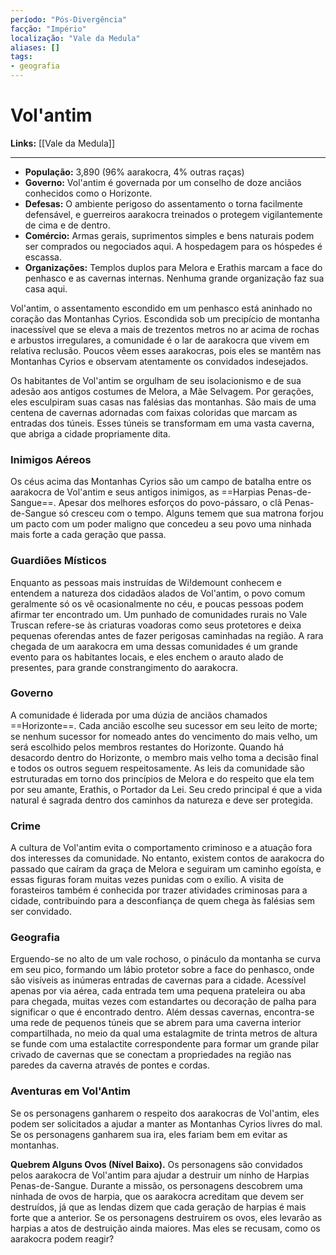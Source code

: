 ```yaml
---
período: "Pós-Divergência"
facção: "Império"
localização: "Vale da Medula"
aliases: []
tags:
- geografia
---
```


# **Vol'antim**

**Links:** [[Vale da Medula]]

---
- **População:** 3,890 (96% aarakocra, 4% outras raças)
- **Governo:** Vol'antim é governada por um conselho de doze anciãos conhecidos como o Horizonte.
- **Defesas:** O ambiente perigoso do assentamento o torna facilmente defensável, e guerreiros aarakocra treinados o protegem vigilantemente de cima e de dentro.
- **Comércio:** Armas gerais, suprimentos simples e bens naturais podem ser comprados ou negociados aqui. A hospedagem para os hóspedes é escassa.
- **Organizações:** Templos duplos para Melora e Erathis marcam a face do penhasco e as cavernas internas. Nenhuma grande organização faz sua casa aqui.

Vol'antim, o assentamento escondido em um penhasco está aninhado no coração das Montanhas Cyrios. Escondida sob um precipício de montanha inacessível que se eleva a mais de trezentos metros no ar acima de rochas e arbustos irregulares, a comunidade é o lar de aarakocra que vivem em relativa reclusão. Poucos vêem esses aarakocras, pois eles se mantêm nas Montanhas Cyrios e observam atentamente os convidados indesejados.

Os habitantes de Vol'antim se orgulham de seu isolacionismo e de sua adesão aos antigos costumes de Melora, a Mãe Selvagem. Por gerações, eles esculpiram suas casas nas falésias das montanhas. São mais de uma centena de cavernas adornadas com faixas coloridas que marcam as entradas dos túneis. Esses túneis se transformam em uma vasta caverna, que abriga a cidade propriamente dita.

### **Inimigos Aéreos**
Os céus acima das Montanhas Cyrios são um campo de batalha entre os aarakocra de Vol'antim e seus antigos inimigos, as ==Harpias Penas-de-Sangue==. Apesar dos melhores esforços do povo-pássaro, o clã Penas-de-Sangue só cresceu com o tempo. Alguns temem que sua matrona forjou um pacto com um poder maligno que concedeu a seu povo uma ninhada mais forte a cada geração que passa.

### **Guardiões Místicos**
Enquanto as pessoas mais instruídas de Wi!demount conhecem e entendem a natureza dos cidadãos alados de Vol'antim, o povo comum geralmente só os vê ocasionalmente no céu, e poucas pessoas podem afirmar ter encontrado um. Um punhado de comunidades rurais no Vale Truscan refere-se às criaturas voadoras como seus protetores e deixa pequenas oferendas antes de fazer perigosas caminhadas na região. A rara chegada de um aarakocra em uma dessas comunidades é um grande evento para os habitantes locais, e eles enchem o arauto alado de presentes, para grande constrangimento do aarakocra.

### **Governo**
A comunidade é liderada por uma dúzia de anciãos chamados ==Horizonte==. Cada ancião escolhe seu sucessor em seu leito de morte; se nenhum sucessor for nomeado antes do vencimento do mais velho, um será escolhido pelos membros restantes do Horizonte. Quando há desacordo dentro do Horizonte, o membro mais velho toma a decisão final e todos os outros seguem respeitosamente. As leis da comunidade são estruturadas em torno dos princípios de Melora e do respeito que ela tem por seu amante, Erathis, o Portador da Lei. Seu credo principal é que a vida natural é sagrada dentro dos caminhos da natureza e deve ser protegida.

### **Crime**
A cultura de Vol'antim evita o comportamento criminoso e a atuação fora dos interesses da comunidade. No entanto, existem contos de aarakocra do passado que caíram da graça de Melora e seguiram um caminho egoísta, e essas figuras foram muitas vezes punidas com o exílio. A visita de forasteiros também é conhecida por trazer atividades criminosas para a cidade, contribuindo para a desconfiança de quem chega às falésias sem ser convidado.

### **Geografia**
Erguendo-se no alto de um vale rochoso, o pináculo da montanha se curva em seu pico, formando um lábio protetor sobre a face do penhasco, onde são visíveis as inúmeras entradas de cavernas para a cidade. Acessível apenas por via aérea, cada entrada tem uma pequena prateleira ou aba para chegada, muitas vezes com estandartes ou decoração de palha para significar o que é encontrado dentro. Além dessas cavernas, encontra-se uma rede de pequenos túneis que se abrem para uma caverna interior compartilhada, no meio da qual uma estalagmite de trinta metros de altura se funde com uma estalactite correspondente para formar um grande pilar crivado de cavernas que se conectam a propriedades na região nas paredes da caverna através de pontes e cordas.

### **Aventuras em Vol'Antim**
Se os personagens ganharem o respeito dos aarakocras de Vol'antim, eles podem ser solicitados a ajudar a manter as Montanhas Cyrios livres do mal. Se os personagens ganharem sua ira, eles fariam bem em evitar as montanhas.

**Quebrem Alguns Ovos (Nível Baixo).** Os personagens são convidados pelos aarakocra de Vol'antim para ajudar a destruir um ninho de Harpias Penas-de-Sangue. Durante a missão, os personagens descobrem uma ninhada de ovos de harpia, que os aarakocra acreditam que devem ser destruídos, já que as lendas dizem que cada geração de harpias é mais forte que a anterior. Se os personagens destruirem os ovos, eles levarão as harpias a atos de destruição ainda maiores. Mas eles se recusam, como os aarakocra podem reagir?
